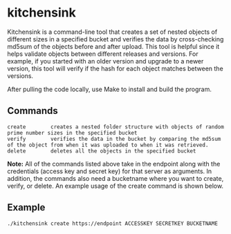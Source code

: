 # kitchensink

Kitchensink is a command-line tool that creates a set of nested objects of different sizes in a specified bucket and verifies the data by cross-checking md5sum of the objects before and after upload. This tool is helpful since it helps validate objects between different releases and versions. For example, if you started with an older version and upgrade to a newer version, this tool will verify if the hash for each object matches between the versions. 

After pulling the code locally, use Make to install and build the program. 

## Commands
```
create        creates a nested folder structure with objects of random prime number sizes in the specified bucket
verify        verifies the data in the bucket by comparing the md5sum of the object from when it was uploaded to when it was retrieved. 
delete        deletes all the objects in the specified bucket
```
**Note:** All of the commands listed above take in the endpoint along with the credentials (access key and secret key) for that server as arguments. In addition, the commands also need a bucketname where you want to create, verify, or delete. An example usage of the create command is shown below.   

## Example 
```
./kitchensink create https://endpoint ACCESSKEY SECRETKEY BUCKETNAME
```
